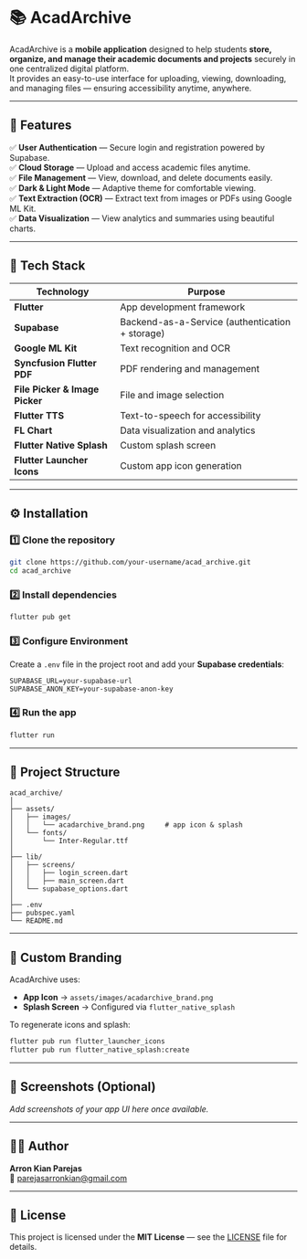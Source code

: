 # 📚 AcadArchive

AcadArchive is a **mobile application** designed to help students **store, organize, and manage their academic documents and projects** securely in one centralized digital platform.  
It provides an easy-to-use interface for uploading, viewing, downloading, and managing files — ensuring accessibility anytime, anywhere.

---

## 🚀 Features

✅ **User Authentication** — Secure login and registration powered by Supabase.  
✅ **Cloud Storage** — Upload and access academic files anytime.  
✅ **File Management** — View, download, and delete documents easily.  
✅ **Dark & Light Mode** — Adaptive theme for comfortable viewing.  
✅ **Text Extraction (OCR)** — Extract text from images or PDFs using Google ML Kit.  
✅ **Data Visualization** — View analytics and summaries using beautiful charts.

---

## 🧩 Tech Stack

| Technology | Purpose |
|-------------|----------|
| **Flutter** | App development framework |
| **Supabase** | Backend-as-a-Service (authentication + storage) |
| **Google ML Kit** | Text recognition and OCR |
| **Syncfusion Flutter PDF** | PDF rendering and management |
| **File Picker & Image Picker** | File and image selection |
| **Flutter TTS** | Text-to-speech for accessibility |
| **FL Chart** | Data visualization and analytics |
| **Flutter Native Splash** | Custom splash screen |
| **Flutter Launcher Icons** | Custom app icon generation |

---

## ⚙️ Installation

### 1️⃣ Clone the repository
```bash
git clone https://github.com/your-username/acad_archive.git
cd acad_archive
```

### 2️⃣ Install dependencies
```bash
flutter pub get
```

### 3️⃣ Configure Environment
Create a `.env` file in the project root and add your **Supabase credentials**:
```env
SUPABASE_URL=your-supabase-url
SUPABASE_ANON_KEY=your-supabase-anon-key
```

### 4️⃣ Run the app
```bash
flutter run
```

---

## 🧠 Project Structure

```
acad_archive/
│
├── assets/
│   ├── images/
│   │   └── acadarchive_brand.png     # app icon & splash
│   └── fonts/
│       └── Inter-Regular.ttf
│
├── lib/
│   ├── screens/
│   │   ├── login_screen.dart
│   │   ├── main_screen.dart
│   └── supabase_options.dart
│
├── .env
├── pubspec.yaml
└── README.md
```

---

## 🎨 Custom Branding

AcadArchive uses:
- **App Icon** → `assets/images/acadarchive_brand.png`
- **Splash Screen** → Configured via `flutter_native_splash`

To regenerate icons and splash:
```bash
flutter pub run flutter_launcher_icons
flutter pub run flutter_native_splash:create
```

---

## 📱 Screenshots (Optional)
_Add screenshots of your app UI here once available._

---

## 👨‍💻 Author
**Arron Kian Parejas**  
📧 [parejasarronkian@gmail.com](mailto:parejasarronkian@gmail.com)

---

## 🪪 License
This project is licensed under the **MIT License** — see the [LICENSE](LICENSE) file for details.
